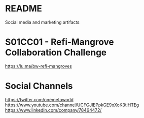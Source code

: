 # README
Social media and marketing artifacts

# S01CC01 - Refi-Mangrove Collaboration Challenge
https://lu.ma/bw-refi-mangroves

# Social Channels
https://twitter.com/onemetaworld
https://www.youtube.com/channel/UCFGJlEPpkGE9oXoK3tlHTEg
https://www.linkedin.com/company/78464472/


